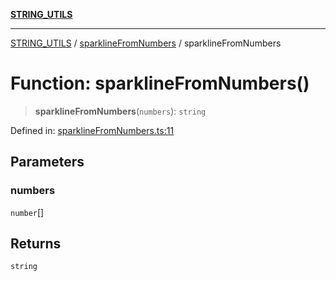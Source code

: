 [**STRING_UTILS**](../../README.md)

***

[STRING_UTILS](../../README.md) / [sparklineFromNumbers](../README.md) / sparklineFromNumbers

# Function: sparklineFromNumbers()

> **sparklineFromNumbers**(`numbers`): `string`

Defined in: [sparklineFromNumbers.ts:11](https://github.com/dailker/everyutil/blob/7c30ec40bbb398255a9be572db0a537e8bcb9c11/src/string/sparklineFromNumbers.ts#L11)

## Parameters

### numbers

`number`[]

## Returns

`string`
